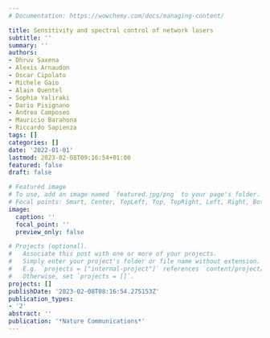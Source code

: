 ```yaml
---
# Documentation: https://wowchemy.com/docs/managing-content/

title: Sensitivity and spectral control of network lasers
subtitle: ''
summary: ''
authors:
- Dhruv Saxena
- Alexis Arnaudon
- Oscar Cipolato
- Michele Gaio
- Alain Quentel
- Sophia Yaliraki
- Dario Pisignano
- Andrea Camposeo
- Mauricio Barahona
- Riccardo Sapienza
tags: []
categories: []
date: '2022-01-01'
lastmod: 2023-02-08T09:16:54+01:00
featured: false
draft: false

# Featured image
# To use, add an image named `featured.jpg/png` to your page's folder.
# Focal points: Smart, Center, TopLeft, Top, TopRight, Left, Right, BottomLeft, Bottom, BottomRight.
image:
  caption: ''
  focal_point: ''
  preview_only: false

# Projects (optional).
#   Associate this post with one or more of your projects.
#   Simply enter your project's folder or file name without extension.
#   E.g. `projects = ["internal-project"]` references `content/project/deep-learning/index.md`.
#   Otherwise, set `projects = []`.
projects: []
publishDate: '2023-02-08T08:16:54.275153Z'
publication_types:
- '2'
abstract: ''
publication: '*Nature Communications*'
---
```

